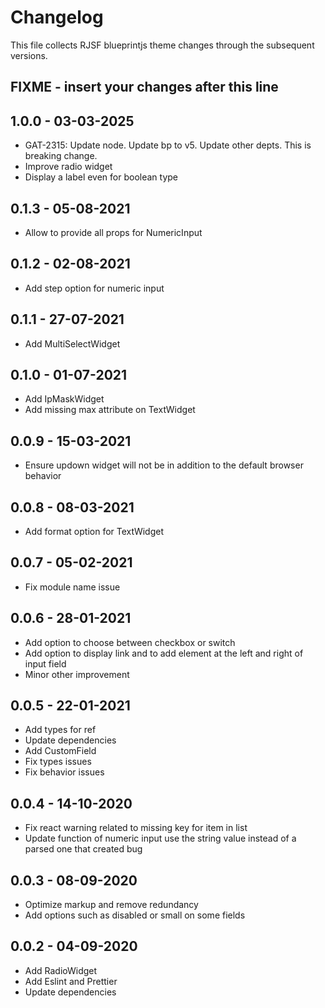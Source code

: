 # Changelog

This file collects RJSF blueprintjs theme changes through the subsequent versions.

## FIXME - insert your changes after this line

## 1.0.0 - 03-03-2025
* GAT-2315: Update node. Update bp to v5. Update other depts. This is breaking change.
* Improve radio widget
* Display a label even for boolean type

## 0.1.3 - 05-08-2021

* Allow to provide all props for NumericInput

## 0.1.2 - 02-08-2021

* Add step option for numeric input

## 0.1.1 - 27-07-2021

* Add MultiSelectWidget

## 0.1.0 - 01-07-2021

* Add IpMaskWidget
* Add missing max attribute on TextWidget

## 0.0.9 - 15-03-2021

* Ensure updown widget will not be in addition to the default browser behavior

## 0.0.8 - 08-03-2021

* Add format option for TextWidget

## 0.0.7 - 05-02-2021

* Fix module name issue

## 0.0.6 - 28-01-2021

* Add option to choose between checkbox or switch
* Add option to display link and to add element at the left and right of input field
* Minor other improvement

## 0.0.5 - 22-01-2021

* Add types for ref
* Update dependencies
* Add CustomField
* Fix types issues
* Fix behavior issues

## 0.0.4 - 14-10-2020

* Fix react warning related to missing key for item in list
* Update function of numeric input use the string value instead of a parsed one that created bug

## 0.0.3 - 08-09-2020

* Optimize markup and remove redundancy
* Add options such as disabled or small on some fields

## 0.0.2 - 04-09-2020

* Add RadioWidget
* Add Eslint and Prettier
* Update dependencies

